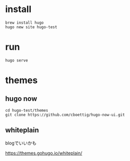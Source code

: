 

# install 

```
brew install hugo
hugo new site hugo-test
```

# run 
```
hugo serve
```

# themes

## hugo now
```
cd hugo-test/themes
git clone https://github.com/cboettig/hugo-now-ui.git
```

## whiteplain

blogでいいかも

<https://themes.gohugo.io/whiteplain/>

